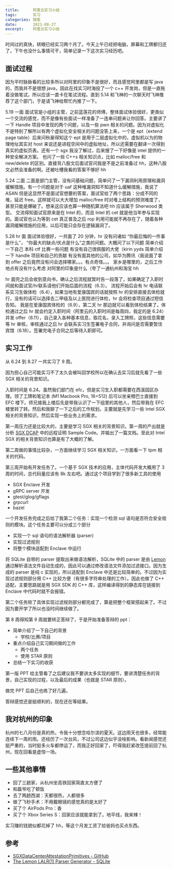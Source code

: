 ```yaml
---
title:      阿里云实习小结
tags:       实习
categories: 随笔
date:       2021-08-27
excerpt:    阿里云实习小结
---
```


时间过的真快，转眼已经实习两个月了。今天上午已经把电脑，屏幕和工牌都归还了，下午也没什么事情可干，简单记录一下这次实习经历吧。

## 面试过程

因为平时脉脉看的比较多所以对阿里的印象不是很好，而且感觉阿里都是写 java 的，而我并不是很想 java，因此在找实习时海投了一个 c++ 开发岗，但是一直拖着没做笔试，所以应该一直卡在笔试流程。直到 5.14 和飞神的一次聊天时飞神推荐了这个部门，于是请飞神给帮忙内推了一下。

5.19 一面
面试官是小组的主管，之前蓝莲花的师傅，整体面试体验很好，更类似一个交流的感觉，而不是像有些面试一样准备了一连串问题来让你回答。主要讲了一下 Handle 项目中发现的两个问题，以及一些 pwn 相关的问题。因为对虚拟化不是特别了解所以有两个虚拟化安全相关的问题没答上来，一个是 ept（extend page table）后来问秋豪得知这个 ept 是用于二层虚拟化中的，虚拟机以为的物理地址其实对 host 来说还是进程空间中的虚拟地址，所以还需要在翻译一次得到真实的虚拟页表。还有一个 sgx 我没了解过，后来搜了一下好像是 intel 提供的一种安全解决方案。
也问了一些 C++s 相关知识点，比如 malloc/free 和 new/delete 的区别。直接背八股文后面试官问我是不是之前准备过 hh，这种八股文必然会准备的啊。还被吐槽我看的答案不够好 hh

5.24 二面
二面是部门主管，没有问基础问题，简单问了一下漏洞利用原理和漏洞缓解措施。有一个问题是对于 uaf 这种堆漏洞知不知道什么缓解措施，我说了 ASAN 但是这显然不是面试官想要的答案，面试官给了两个思路：分成不同的堆，延迟 free。这样就可以大大增加 malloc/free 时对堆上结构的预测难度了，甚至只能是爆破了。想来这应该也算一种随机算法吧 hh 应该属于 Sherwood 类型。
交流得知面试官原来是在 Intel 的，而且 Intel 的 cet 就是他当年参与实现的。面试官也认为等到 cet 真正普及之后 rop 利用可能就不再存在了，随着各种漏洞缓解措施的应用，以后可能只会存在逻辑漏洞了。

5.28 hr 面
面试体验很好，一共面了 20 分钟，hr 没有问诸如 “你最后悔的一件事是什么”， “你最大的缺点/优点是什么”之类的问题。大概问了以下问题
简单介绍一下自己
本科 ctf 比赛一些问题
有没有自己很佩服的大佬（kirin yyds
简单介绍一下 handle 项目和自己的贡献
有没有面其他的公司，如华为腾讯（我说面了拿到 offer 之后竟然没有问会选择哪家。。。有点奇怪。。。
家乡是哪里的，之后工作地点有没有什么考虑
对阿里的印象是什么（夸了一通杭州和淘宝 hh

hr 面完之后会收到意向书，确认之后流程就暂时告一段落了，如果确定了入职时间就和面试官/hr联系请他们开始后面的流程（6.3）。
流程开始后会有 hr 电话联系实习生做体检（6.4），如果当地有爱康国宾的话就按照 hr 的安排直接去体检就行，没有的话可以选择去二甲级及以上医院进行体检，hr 会将检查项目通过短信告知。
我是在爱康国宾体检的（6.9），第二天 hr 那边就可以看到体检结果了。体检通过之后 hr 就会约定入职时间（阿里云的入职时间是每周四，我定的是 6.24）并发 offer（6.11），自己录入各种基本信息，取花名，录入工牌照，这些信息需要等 hr 审核，审核通过之后 hr 会联系实习生签署电子合同，并询问是否需要暂住宾馆（6.18）。签署完电子合同之后等待入职即可。

## 实习工作

从 6.24 到 8.27 一共实习了 9 周。

因为担心自己可能实习不了太久会被叫回学校所以在确认去实习后就先看了一些 SGX 相关的背景知识。

入职时间是 6.24。虽然我们部门在 efc，但是实习生入职都需要在西溪园区办理。领了工牌和笔记本 (M1 Macbook Pro, 16+512) 后可以坐亲橙巴士直接到 EFC 楼下。师兄接我上楼后先是带我认识了一下组里的其他人，然后带我在 EFC 楼里转了转。然后和我聊了一下之后的工作规划。主要就是先学习一些 Intel SGX 相关的背景知识，然后实现一些业务上的需求。

第一周压力还是比较大的，主要是学习 SGX 相关的背景知识。第一周的产出就是分析 [SGX DCAP](https://github.com/intel/SGXDataCenterAttestationPrimitives) 中的远程证明 Sample Code。并输出了一篇文档。至此对 Intel SGX 的相关背景知识也算是有了大概的了解。

第二周做的事情比较杂，一方面继续学习 SGX 相关知识，一方面看一下 tpm 相关的代码。

第三周开始有开发任务了。一个基于 SGX 技术的应用，主体代码开发大概用了 3 周的时间，总代码量应该有 8k 左右吧。通过这个项目学到了很多新工具的使用

- SGX Enclave 开发
- gRPC server 开发
- gtest/glog/gflags
- grpcurl
- bazel

一个开发任务完成之后给了我第二个任务：实现一个检测 sql 语句是否符合安全规则的模块。这个任务主要可以分成三个部分

- 实现一个 sql 语句的语法解析器 (parser)
- 实现过滤规则
- 将整个模块适配到 Enclave 中运行

将 SQLite 自带的 parser 提取出来做语法解析，SQLite 中的 parser 是由 [Lemon](https://www.sqlite.org/lemon.html) 通过解析语法文件自动生成的，因此可以通过修改语法文件添加过滤接口。因为生成的 parser 是纯 c 实现的，所以适配到 Enclave 中还是比较简单的。不过因为实现过滤规则部分用 C++ 比较方便（有很多字符串处理的工作）。因此也做了 C++ 适配，主要思路就是用 SGX SDK 的 C++ 库，这样编译得到的静态库在链接到 Enclave 中代码时就不会报错。

第二个任务除了具体实现过滤规则部分都完成了，算是把整个框架搭起来了。不过因为要开学了所以也没时间继续做了。

第 8 周得知第 9 周就要转正答辩了，于是开始准备答辩的 ppt：

- 简单介绍了一下自己的背景
  - 学校/比赛/项目
- 重点介绍自己实习期间做的工作
  - 两个任务
  - 使用 STAR 原则
- 总结一下实习的收获

第一版 PPT 给主管看了之后建议我不要讲太多实现的细节，要讲清楚任务的背景，自己实现的过程，以及最后的成果（也就是 STAR 原则）。

做完 PPT 后自己也练了好几遍。

答辩感觉还是挺顺利的，现在还在等结果。

## 我对杭州的印象

杭州的七八月份是真的热，令我十分想念哈尔滨的夏天。这边雨天也很多，经常能连续下一周的雨。还经历了一次台风，不过公司这边似乎没啥影响。看新闻感觉还挺严重的，当时挺多火车都停运了，而我正好回家了，吓得我赶紧改签提前回了杭州，现在回看是虚惊一场。

## 一些其他事情

- 回了三趟家，从杭州坐高铁回家简直太方便了
- 和磊爷吃了顿饭
- 去了两趟西湖：天都很热，人都很多
- 做了飞秒手术：不用戴眼镜的感觉真的是太好了
- 买了个 AirPods Pro：香
- 买了个 Xbox Series S：回家应该就能拿到了。地平线，我来辣！

实习赚的钱貌似都花掉了 hh，等这个月发工资了给爸妈也买点东西。

## 参考

- [SGXDataCenterAttestationPrimitives - GitHub](https://github.com/intel/SGXDataCenterAttestationPrimitives)
- [The Lemon LALR(1) Parser Generator - SQLite](https://www.sqlite.org/lemon.html)

